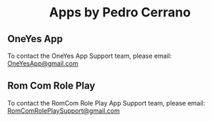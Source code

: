 <h1 align="center">Apps by Pedro Cerrano</h1>


## OneYes App
To contact the OneYes App Support team, please email: OneYesApp@gmail.com



## Rom Com Role Play
To contact the RomCom Role Play App Support team, please email: RomComRolePlaySupport@gmail.com
